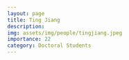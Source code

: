 ```yaml
---
layout: page
title: Ting Jiang
description: 
img: assets/img/people/tingjiang.jpeg
importance: 22
category: Doctoral Students
---
```


